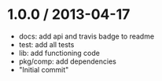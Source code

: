 
1.0.0 / 2013-04-17 
==================

  * docs: add api and travis badge to readme
  * test: add all tests
  * lib: add functioning code
  * pkg/comp: add dependencies
  * "Initial commit"
